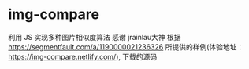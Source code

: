 # img-compare
利用 JS 实现多种图片相似度算法
感谢 jrainlau大神
根据 https://segmentfault.com/a/1190000021236326 所提供的样例(体验地址：https://img-compare.netlify.com/), 下载的源码
